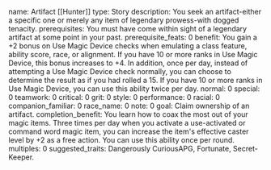 name: Artifact [[Hunter]]
type: Story
description: You seek an artifact-either a specific one or merely any item of legendary prowess-with dogged tenacity.
prerequisites: You must have come within sight of a legendary artifact at some point in your past.
prerequisite_feats: 0
benefit: You gain a +2 bonus on Use Magic Device checks when emulating a class feature, ability score, race, or alignment. If you have 10 or more ranks in Use Magic Device, this bonus increases to +4. In addition, once per day, instead of attempting a Use Magic Device check normally, you can choose to determine the result as if you had rolled a 15. If you have 10 or more ranks in Use Magic Device, you can use this ability twice per day.
normal: 0
special: 0
teamwork: 0
critical: 0
grit: 0
style: 0
performance: 0
racial: 0
companion_familiar: 0
race_name: 0
note: 0
goal: Claim ownership of an artifact.
completion_benefit: You learn how to coax the most out of your magic items. Three times per day when you activate a use-activated or command word magic item, you can increase the item's effective caster level by +2 as a free action. You can use this ability once per round.
multiples: 0
suggested_traits: Dangerously CuriousAPG, Fortunate, Secret-Keeper.
